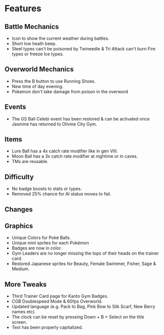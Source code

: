 # Features

## Battle Mechanics

* Icon to show the current weather during battles.
* Short low heath beep.
* Steel types can't be poisoned by Twineedle & Tri Attack can't burn Fire types or freeze Ice types.

## Overworld Mechanics

* Press the B button to use Running Shoes.
* New time of day evening.
* Pokemon don't take damage from poison in the overword

## Events
* The GS Ball Celebi event has been restored & can be activated once Jasmine has returned to Olivine City Gym.

## Items

* Lure Ball has a 4x catch rate modifier like in gen VIII.
* Moon Ball has a 3x catch rate modifier at nightime or in caves.
* TMs are reusable.

## Difficulty

* No badge boosts to stats or types.
* Removed 25% chance for AI status moves to fail.

## Changes

## Graphics
* Unique Colors for Poké Balls.
* Unique mini sprites for each Pokémon
*  Badges are now in color.
*  Gym Leaders are no longer missing the tops of their heads on the trainer card.
*  Restored Japanese sprites for Beauty, Female Swimmer, Fisher, Sage & Medium.

## More Tweaks
* Third Trainer Card page for Kanto Gym Badges.
* CGB Doublespeed Mode & 60fps Overworld.
* Updated language (e.g. Pack to Bag, Pink Bow to Silk Scarf, New Berry names etc).
* The clock can be reset by pressing Down + B + Select on the title screen.
* Text has been properly capitalized.
